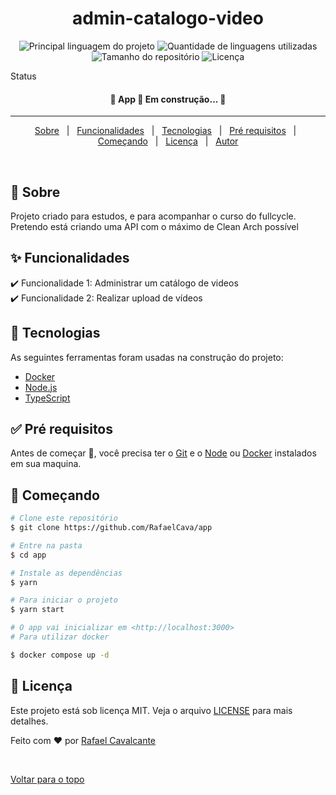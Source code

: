 <div align="center" id="top"> 
  <!-- <img src="./.github/admin-catalogo-video.gif" alt="App" /> -->

  <!-- &#xa0; -->

  <!-- <a href="https://app.netlify.com">Demo</a> -->
</div>

<h1 align="center">admin-catalogo-video</h1>

<p align="center">
  <img alt="Principal linguagem do projeto" src="https://img.shields.io/github/languages/top/RafaelCava/admin-catalogo-video?color=56BEB8">

  <img alt="Quantidade de linguagens utilizadas" src="https://img.shields.io/github/languages/count/RafaelCava/admin-catalogo-video?color=56BEB8">

  <img alt="Tamanho do repositório" src="https://img.shields.io/github/repo-size/RafaelCava/admin-catalogo-video?color=56BEB8">

  <img alt="Licença" src="https://img.shields.io/github/license/RafaelCava/admin-catalogo-video?color=56BEB8">
  
</p>

Status

<h4 align="center"> 
	🚧  App 🚀 Em construção...  🚧
</h4> 

<hr>

<p align="center">
  <a href="#dart-sobre">Sobre</a> &#xa0; | &#xa0; 
  <a href="#sparkles-funcionalidades">Funcionalidades</a> &#xa0; | &#xa0;
  <a href="#rocket-tecnologias">Tecnologias</a> &#xa0; | &#xa0;
  <a href="#white_check_mark-pré-requisitos">Pré requisitos</a> &#xa0; | &#xa0;
  <a href="#checkered_flag-começando">Começando</a> &#xa0; | &#xa0;
  <a href="#memo-licença">Licença</a> &#xa0; | &#xa0;
  <a href="https://github.com/RafaelCava" target="_blank">Autor</a>
</p>

<br>

## :dart: Sobre ##

Projeto criado para estudos, e para acompanhar o curso do fullcycle. \
Pretendo está criando uma API com o máximo de Clean Arch possível

## :sparkles: Funcionalidades ##

:heavy_check_mark: Funcionalidade 1: Administrar um catálogo de videos \
:heavy_check_mark: Funcionalidade 2: Realizar upload de vídeos
## :rocket: Tecnologias ##

As seguintes ferramentas foram usadas na construção do projeto:

- [Docker](https://www.docker.com/)
- [Node.js](https://nodejs.org/en/)
- [TypeScript](https://www.typescriptlang.org/)

## :white_check_mark: Pré requisitos ##

Antes de começar :checkered_flag:, você precisa ter o [Git](https://git-scm.com) e o [Node](https://nodejs.org/en/) ou [Docker](https://www.docker.com/) instalados em sua maquina.

## :checkered_flag: Começando ##

```bash
# Clone este repositório
$ git clone https://github.com/RafaelCava/app

# Entre na pasta
$ cd app

# Instale as dependências
$ yarn

# Para iniciar o projeto
$ yarn start

# O app vai inicializar em <http://localhost:3000>
# Para utilizar docker

$ docker compose up -d
```

## :memo: Licença ##

Este projeto está sob licença MIT. Veja o arquivo [LICENSE](LICENSE.md) para mais detalhes.


Feito com :heart: por <a href="https://github.com/RafaelCava" target="_blank">Rafael Cavalcante</a>

&#xa0;

<a href="#top">Voltar para o topo</a>
